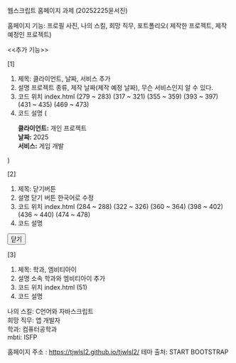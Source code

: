 웹스크립트 홈페이지 과제 (20252225윤서진)

홈페이지 기능: 프로필 사진, 나의 스킬, 희망 직무, 포트폴리오( 제작한 프로젝트, 제작 예정인 프로젝트)

<<추가 기능>>

[1]
1) 제목: 클라이언트, 날짜, 서비스 추가
2) 설명
프로젝트 종류, 제작 날짜(제작 예정 날짜), 무슨 서비스인지 알 수 있다.
3) 코드 위치
index.html (279 ~ 283) (317 ~ 321) (355 ~ 359) (393 ~ 397) (431 ~ 435) (469 ~ 473) 
4) 코드 설명
( <p>
   <strong>클라이언트:</strong> 개인 프로젝트<br>
   <strong>날짜:</strong> 2025</span><br>
   <strong>서비스:</strong> 게임 개발</span>
</p> )

[2]
1) 제목: 닫기버튼
2) 설명
   닫기 버튼 한국어로 수정
3) 코드 위치
index.html (284 ~ 288) (322 ~ 326) (360 ~ 364) (398 ~ 402) (436 ~ 440) (474 ~ 478)
4) 코드 설명
<div class="text-center mt-4">
  <button class="btn btn-outline-dark" data-bs-dismiss="modal">
  <i class="fas fa-times fa-fw"></i> 닫기
  </button>
</div>

[3] 
1) 제목: 학과, 엠비티아이
2) 설명
   소속 학과와 엠비티아이 추가
3) 코드 위치
index.html (51)
4) 코드 설명
 <p class="masthead-subheading font-weight-light mb-0">나의 스킬: C언어와 자바스크립트<br> 희망 직무: 앱 개발자<br> 학과: 컴퓨터공학과<br> mbti: ISFP</p>


 

홈페이지 주소 : https://tjwlsl2.github.io/tjwlsl2/
테마 출처: START BOOTSTRAP
